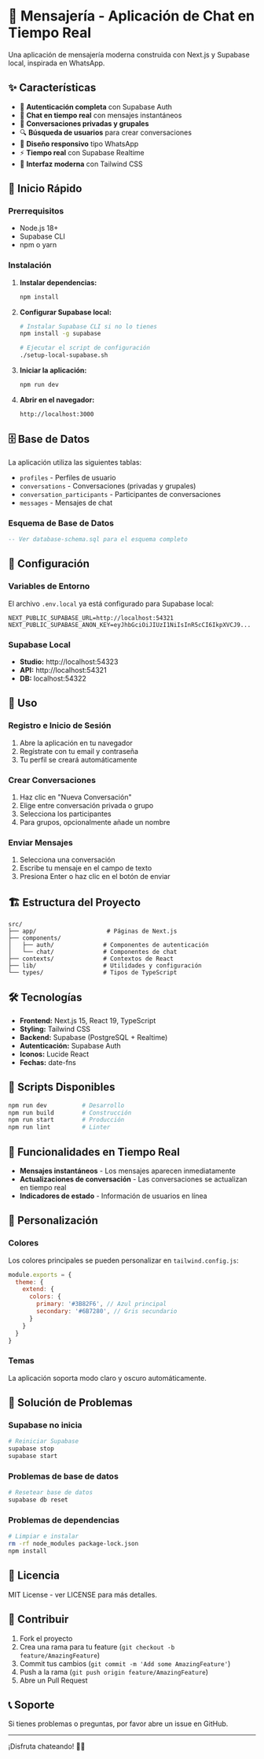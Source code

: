 # 💬 Mensajería - Aplicación de Chat en Tiempo Real

Una aplicación de mensajería moderna construida con Next.js y Supabase local, inspirada en WhatsApp.

## ✨ Características

- 🔐 **Autenticación completa** con Supabase Auth
- 💬 **Chat en tiempo real** con mensajes instantáneos
- 👥 **Conversaciones privadas y grupales**
- 🔍 **Búsqueda de usuarios** para crear conversaciones
- 📱 **Diseño responsivo** tipo WhatsApp
- ⚡ **Tiempo real** con Supabase Realtime
- 🎨 **Interfaz moderna** con Tailwind CSS

## 🚀 Inicio Rápido

### Prerrequisitos

- Node.js 18+ 
- Supabase CLI
- npm o yarn

### Instalación

1. **Instalar dependencias:**
   ```bash
   npm install
   ```

2. **Configurar Supabase local:**
   ```bash
   # Instalar Supabase CLI si no lo tienes
   npm install -g supabase
   
   # Ejecutar el script de configuración
   ./setup-local-supabase.sh
   ```

3. **Iniciar la aplicación:**
   ```bash
   npm run dev
   ```

4. **Abrir en el navegador:**
   ```
   http://localhost:3000
   ```

## 🗄️ Base de Datos

La aplicación utiliza las siguientes tablas:

- `profiles` - Perfiles de usuario
- `conversations` - Conversaciones (privadas y grupales)
- `conversation_participants` - Participantes de conversaciones
- `messages` - Mensajes de chat

### Esquema de Base de Datos

```sql
-- Ver database-schema.sql para el esquema completo
```

## 🔧 Configuración

### Variables de Entorno

El archivo `.env.local` ya está configurado para Supabase local:

```env
NEXT_PUBLIC_SUPABASE_URL=http://localhost:54321
NEXT_PUBLIC_SUPABASE_ANON_KEY=eyJhbGciOiJIUzI1NiIsInR5cCI6IkpXVCJ9...
```

### Supabase Local

- **Studio:** http://localhost:54323
- **API:** http://localhost:54321
- **DB:** localhost:54322

## 📱 Uso

### Registro e Inicio de Sesión

1. Abre la aplicación en tu navegador
2. Regístrate con tu email y contraseña
3. Tu perfil se creará automáticamente

### Crear Conversaciones

1. Haz clic en "Nueva Conversación"
2. Elige entre conversación privada o grupo
3. Selecciona los participantes
4. Para grupos, opcionalmente añade un nombre

### Enviar Mensajes

1. Selecciona una conversación
2. Escribe tu mensaje en el campo de texto
3. Presiona Enter o haz clic en el botón de enviar

## 🏗️ Estructura del Proyecto

```
src/
├── app/                    # Páginas de Next.js
├── components/
│   ├── auth/              # Componentes de autenticación
│   └── chat/              # Componentes de chat
├── contexts/              # Contextos de React
├── lib/                   # Utilidades y configuración
└── types/                 # Tipos de TypeScript
```

## 🛠️ Tecnologías

- **Frontend:** Next.js 15, React 19, TypeScript
- **Styling:** Tailwind CSS
- **Backend:** Supabase (PostgreSQL + Realtime)
- **Autenticación:** Supabase Auth
- **Iconos:** Lucide React
- **Fechas:** date-fns

## 📝 Scripts Disponibles

```bash
npm run dev          # Desarrollo
npm run build        # Construcción
npm run start        # Producción
npm run lint         # Linter
```

## 🔄 Funcionalidades en Tiempo Real

- **Mensajes instantáneos** - Los mensajes aparecen inmediatamente
- **Actualizaciones de conversación** - Las conversaciones se actualizan en tiempo real
- **Indicadores de estado** - Información de usuarios en línea

## 🎨 Personalización

### Colores

Los colores principales se pueden personalizar en `tailwind.config.js`:

```javascript
module.exports = {
  theme: {
    extend: {
      colors: {
        primary: '#3B82F6', // Azul principal
        secondary: '#6B7280', // Gris secundario
      }
    }
  }
}
```

### Temas

La aplicación soporta modo claro y oscuro automáticamente.

## 🐛 Solución de Problemas

### Supabase no inicia

```bash
# Reiniciar Supabase
supabase stop
supabase start
```

### Problemas de base de datos

```bash
# Resetear base de datos
supabase db reset
```

### Problemas de dependencias

```bash
# Limpiar e instalar
rm -rf node_modules package-lock.json
npm install
```

## 📄 Licencia

MIT License - ver LICENSE para más detalles.

## 🤝 Contribuir

1. Fork el proyecto
2. Crea una rama para tu feature (`git checkout -b feature/AmazingFeature`)
3. Commit tus cambios (`git commit -m 'Add some AmazingFeature'`)
4. Push a la rama (`git push origin feature/AmazingFeature`)
5. Abre un Pull Request

## 📞 Soporte

Si tienes problemas o preguntas, por favor abre un issue en GitHub.

---

¡Disfruta chateando! 💬✨